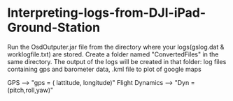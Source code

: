 # Interpreting-logs-from-DJI-iPad-Ground-Station

Run the OsdOutputer.jar file from the directory where your logs(gslog.dat & worklogfile.txt) are stored. Create a folder named "ConvertedFiles" in the same directory. The output of the logs will be created in that folder: log files containing gps and barometer data, .kml file to plot of google maps

GPS --> "gps = ( lattitude, longitude)"
Flight Dynamics --> "Dyn = (pitch,roll,yaw)" 
